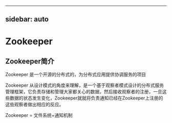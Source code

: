 
---
sidebar: auto
---

# Zookeeper

## Zookeeper简介

Zookeeper 是一个开源的分布式的，为分布式应用提供协调服务的项目

Zookeeper 从设计模式的角度来理解，是一个基于观察者模式设计的分布式服务管理框架，它负责存储和管理大家都关心的数据，然后接收观察者的注册，一旦这些数据的状态发生变化，Zookeeper就就将负责通知已经在Zookeeper上注册的这些观察者做出相应的反应。

Zookeeper = 文件系统+通知机制


